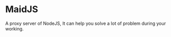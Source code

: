 MaidJS
======

A proxy server of NodeJS, It can help you solve a lot of problem during your working.
